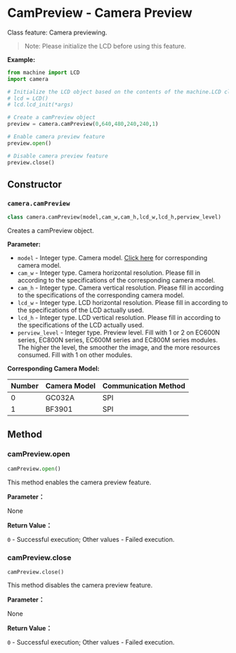 

# CamPreview - Camera Preview

Class feature: Camera previewing.

> Note: Please initialize the LCD before using this feature.

**Example:**

```python
from machine import LCD
import camera

# Initialize the LCD object based on the contents of the machine.LCD class
# lcd = LCD()
# lcd.lcd_init(*args)

# Create a camPreview object
preview = camera.camPreview(0,640,480,240,240,1)

# Enable camera preview feature
preview.open()

# Disable camera preview feature
preview.close()
```

## Constructor

### `camera.camPreview`

```python
class camera.camPreview(model,cam_w,cam_h,lcd_w,lcd_h,perview_level)
```

Creates a camPreview object.

**Parameter:**

- `model` - Integer type. Camera model. <a href="#label_cam_map1">Click here</a> for corresponding camera model.
- `cam_w` - Integer type. Camera horizontal resolution. Please fill in according to the specifications of the corresponding camera model.
- `cam_h` - Integer type. Camera vertical resolution. Please fill in according to the specifications of the corresponding camera model.
- `lcd_w` - Integer type. LCD horizontal resolution. Please fill in according to the specifications of the LCD actually used.
- `lcd_h` - Integer type. LCD vertical resolution. Please fill in according to the specifications of the LCD actually used.
- `perview_level` - Integer type. Preview level. Fill with 1 or 2 on EC600N series, EC800N series, EC600M series and EC800M series modules. The higher the level, the smoother the image, and the more resources consumed. Fill with 1 on other modules.

<span id="label_cam_map1">**Corresponding Camera Model:**</span>

| Number | Camera Model | Communication Method |
| ------ | ------------ | -------------------- |
| 0      | GC032A       | SPI                  |
| 1      | BF3901       | SPI                  |

## Method

### camPreview.open

```python
camPreview.open()
```

This method enables the camera preview feature.

**Parameter：**

None

**Return Value：**

`0` - Successful execution; Other values - Failed execution.

### camPreview.close

```
camPreview.close()
```

This method disables the camera preview feature.

**Parameter：**

None

**Return Value：**

`0` - Successful execution; Other values - Failed execution.